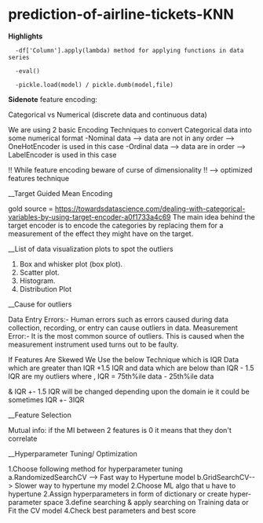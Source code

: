 # prediction-of-airline-tickets-KNN

**Highlights**

      -df['Column'].apply(lambda) method for applying functions in data series
      
      -eval()
      
      -pickle.load(model) / pickle.dumb(model,file)
      
**Sidenote** feature encoding:

Categorical vs Numerical (discrete data and continuous data)

We are using 2 basic Encoding Techniques to convert Categorical data into some numerical format
      -Nominal data --> data are not in any order --> OneHotEncoder is used in this case
      -Ordinal data --> data are in order -->       LabelEncoder is used in this case
      
!! While feature encoding beware of curse of dimensionality !! --> optimized features technique

__Target Guided Mean Encoding

gold source = https://towardsdatascience.com/dealing-with-categorical-variables-by-using-target-encoder-a0f1733a4c69
The main idea behind the target encoder is to encode the categories by replacing them for a measurement of the effect they might have on the target.

__List of data visualization plots to spot the outliers
1. Box and whisker plot (box plot).
2. Scatter plot.
3. Histogram.
4. Distribution Plot

__Cause for outliers 

Data Entry Errors:- Human errors such as errors caused during data collection, recording, or entry can cause outliers in data.
Measurement Error:- It is the most common source of outliers. This is caused when the measurement instrument used turns out to be faulty.

If Features Are Skewed We Use the below Technique which is IQR
Data which are greater than IQR +1.5 IQR and data which are below than IQR - 1.5 IQR are my outliers
where ,  IQR = 75th%ile data - 25th%ile data

& IQR +- 1.5 IQR  will be changed depending upon the domain ie it could be sometimes IQR +- 3IQR 

__Feature Selection 

Mutual info: if the MI between 2 features is 0 it means that they don't correlate

__Hyperparameter Tuning/ Optimization

1.Choose following method for hyperparameter tuning
    a.RandomizedSearchCV --> Fast way to Hypertune model
    b.GridSearchCV--> Slower way to hypertune my model
2.Choose ML algo that u have to hypertune
2.Assign hyperparameters in form of dictionary or create hyper-parameter space
3.define searching &  apply searching on Training data or  Fit the CV model 
4.Check best parameters and best score


